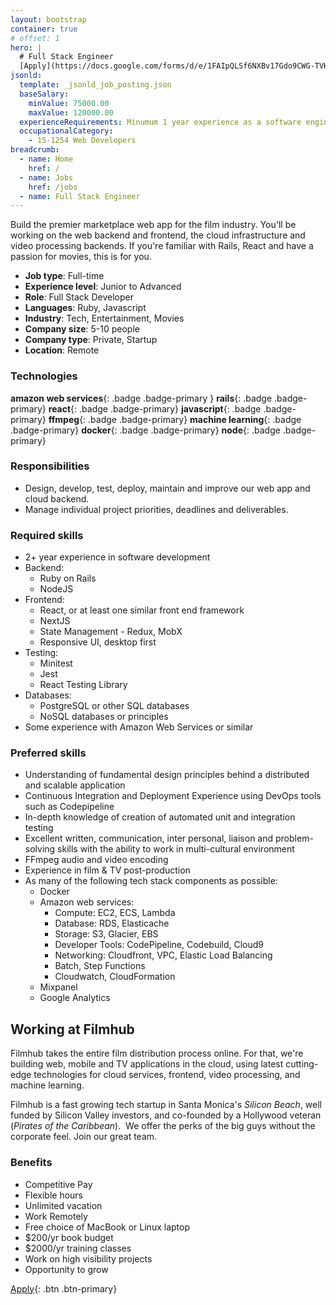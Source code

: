 ```yaml
---
layout: bootstrap
container: true
# offset: 1
hero: |
  # Full Stack Engineer 
  [Apply](https://docs.google.com/forms/d/e/1FAIpQLSf6NXBv17Gdo9CWG-TVK3Fv4T_DkC1Bq5grNIesfg8HRxJJQg/viewform?usp=sf_link){: .btn .btn-outline-warning .mt-3}
jsonld:
  template: _jsonld_job_posting.json
  baseSalary:
    minValue: 75000.00
    maxValue: 120000.00
  experienceRequirements: Minumum 1 year experience as a software engineer
  occupationalCategory: 
    - 15-1254 Web Developers
breadcrumb:
  - name: Home
    href: /
  - name: Jobs
    href: /jobs
  - name: Full Stack Engineer
---
```

Build the premier marketplace web app for the film industry. 
You'll be working on the web backend and frontend, the cloud infrastructure and video processing backends. 
If you're familiar with Rails, React and have a passion for movies, this is for you.

- **Job type**: Full-time
- **Experience level**: Junior to Advanced
- **Role**: Full Stack Developer
- **Languages**: Ruby, Javascript
- **Industry**: Tech, Entertainment, Movies
- **Company size**: 5-10 people
- **Company type**: Private, Startup
- **Location**: Remote

### Technologies

**amazon web services**{: .badge .badge-primary }
**rails**{: .badge .badge-primary}
**react**{: .badge .badge-primary}
**javascript**{: .badge .badge-primary}
**ffmpeg**{: .badge .badge-primary}
**machine learning**{: .badge .badge-primary}
**docker**{: .badge .badge-primary}
**node**{: .badge .badge-primary}

### Responsibilities

- Design, develop, test, deploy, maintain and improve our web app and cloud backend.
- Manage individual project priorities, deadlines and deliverables.

### Required skills

- 2+ year experience in software development
- Backend:
  + Ruby on Rails
  + NodeJS
- Frontend:
  + React, or at least one similar front end framework
  + NextJS
  + State Management - Redux, MobX
  + Responsive UI, desktop first
- Testing:
  + Minitest
  + Jest
  + React Testing Library
- Databases:
  + PostgreSQL or other SQL databases
  + NoSQL databases or principles
- Some experience with Amazon Web Services or similar

### Preferred skills

- Understanding of fundamental design principles behind a distributed and scalable application
- Continuous Integration and Deployment Experience using DevOps tools such as Codepipeline
- In-depth knowledge of creation of automated unit and integration testing
- Excellent written, communication, inter personal, liaison and 
problem-solving skills with the ability to work in multi-cultural environment
- FFmpeg audio and video encoding
- Experience in film & TV post-production
- As many of the following tech stack components as possible:
  + Docker
  + Amazon web services:
    + Compute: EC2, ECS, Lambda
    + Database: RDS, Elasticache
    + Storage: S3, Glacier, EBS
    + Developer Tools: CodePipeline, Codebuild, Cloud9
    + Networking: Cloudfront, VPC, Elastic Load Balancing
    + Batch, Step Functions
    + Cloudwatch, CloudFormation
  + Mixpanel
  + Google Analytics

## Working at Filmhub

Filmhub takes the entire film distribution process online. For that, we're building web, mobile and TV applications in the cloud, using latest cutting-edge technologies for cloud services, frontend, video processing, and machine learning.

Filmhub is a fast growing tech startup in Santa Monica's _Silicon Beach_, well funded by Silicon Valley investors, and co-founded by a Hollywood veteran (_Pirates of the Caribbean_).  We offer the perks of the big guys without the corporate feel. Join our great team.

### Benefits

- Competitive Pay
- Flexible hours
- Unlimited vacation
- Work Remotely
- Free choice of MacBook or Linux laptop
- $200/yr book budget
- $2000/yr training classes
- Work on high visibility projects
- Opportunity to grow

[Apply](https://docs.google.com/forms/d/e/1FAIpQLSf6NXBv17Gdo9CWG-TVK3Fv4T_DkC1Bq5grNIesfg8HRxJJQg/viewform?usp=sf_link){: .btn .btn-primary}
